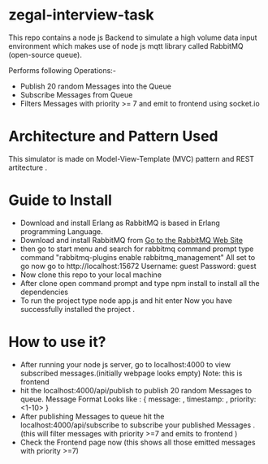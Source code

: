 # zegal-interview-task
  This repo contains a node js Backend to simulate a high volume data input environment which makes use of node js mqtt library called RabbitMQ (open-source queue).

Performs following Operations:-
 * Publish 20 random Messages into the Queue
 * Subscribe Messages from Queue
 * Filters Messages with priority >= 7 and emit to frontend using socket.io 
 
 
 
 
 # Architecture and Pattern Used
 This simulator is made on Model-View-Template (MVC) pattern and REST artitecture .
 
 # Guide to Install 
 
 * Download and install Erlang as RabbitMQ is based in Erlang programming Language.
 * Download and install RabbitMQ from  [Go to the RabbitMQ Web Site](https://www.rabbitmq.com/install-windows.html#installer) 
 * then go to start menu and search for rabbitmq command prompt
type command "rabbitmq-plugins enable rabbitmq_management"
All set to go now go to http://localhost:15672 
Username: guest
Password: guest
* Now clone this repo to your local machine
* After clone open command prompt and type npm install to install all the dependencies
* To run the project type node app.js and hit enter
Now you have successfully installed the project .

# How to use it?

* After running your node js server, go to localhost:4000 to view subscribed messages.(initially webpage looks empty) Note: this is frontend
* hit the localhost:4000/api/publish to publish 20 random Messages to queue.
Message Format Looks like : 
{
 message: <random Message>,
 timestamp: <shows timestamp>,
 priority: <1-10>
}
* After publishing Messages to queue hit the localhost:4000/api/subscribe to subscribe your published Messages . (this will filter messages 
with priority >=7 and emits to frontend )
* Check the Frontend page now (this shows all those emitted messages with priority >=7)












 

